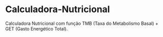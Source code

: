 # Calculadora-Nutricional
Calculadora Nutricional com função TMB (Taxa do Metabolismo Basal) + GET (Gasto Energético Total).
